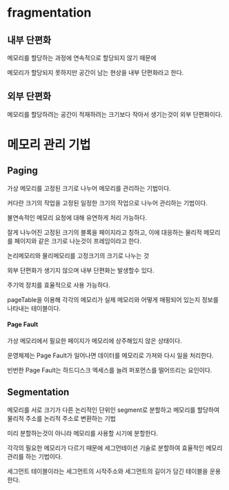 # fragmentation

## 내부 단편화
메모리를 할당하는 과정에 연속적으로 할당되지 않기 때문에 

메모리가 할당되지 못하지만 공간이 남는 현상을 내부 단편화라고 한다.

## 외부 단편화
메모리를 할당하려는 공간이 적재하려는 크기보다 작아서 생기는것이 외부 단편화이다.

# 메모리 관리 기법 

## Paging
가상 메모리를 고정된 크기로 나누어 메모리를 관리하는 기법이다.

커다란 크기의 작업을 고정된 일정한 크기의 작업으로 나누어 관리하는 기법이다.

불연속적인 메모리 요청에 대해 유연하게 처리 가능하다.

잘게 나누어진 고정된 크기의 블록을 페이지라고 칭하고, 이에 대응하는 물리적 메모리를 페이지와 같은 크기로 나눈것이 프레임이라고 한다.

논리메모리와 물리메모리를 고정크기의 크기로 나누는 것 

외부 단편화가 생기지 않으며 내부 단편화는 발생할수 있다.

주기억 장치를 효율적으로 사용 가능하다.

pageTable을 이용해 각각의 메모리가 실제 메모리와 어떻게 매핑되어 있는지 정보를 나타내는 테이블이다.

#### Page Fault
가상 메모리에서 필요한 페이지가 메모리에 상주해있지 않은 상태이다.

운영체제는 Page Fault가 일어나면 데이터를 메모리로 가져와 다시 일을 처리한다.

빈번한 Page Fault는 하드디스크 엑세스를 늘려 퍼포먼스를 떨어뜨리는 요인이다.

## Segmentation
메모리를 서로 크기가 다른 논리적인 단위인 segment로 분할하고 메모리를 할당하여 물리적 주소를 논리적 주소로 변환하는 기법

미리 분할하는것이 아니라 메모리를 사용할 시기에 분할한다.

각각의 필요한 메모리가 다르기 때문에 세그먼테이션 기술로 분할하여 효율적인 메모리 관리를 하는 기법이다.

세그먼트 테이블이라는 세그먼트의 시작주소와 세그먼트의 길이가 담긴 테이블을 운용한다.